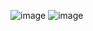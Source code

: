 ![image](https://github.com/user-attachments/assets/b4e1ca2c-ba4b-4dd5-bdb4-ca57a667b215)
![image](https://github.com/user-attachments/assets/4a4d0da6-b8b9-464e-a4aa-064287a8d59a)

